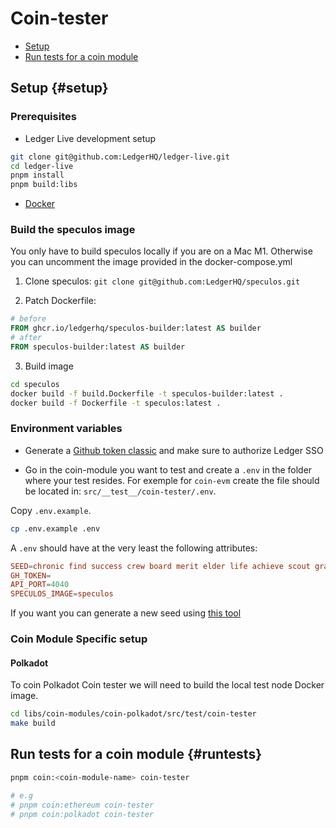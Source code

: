 # Coin-tester

- [Setup](#setup)
- [Run tests for a coin module](#runtests)

## Setup {#setup}

### Prerequisites

- Ledger Live development setup

```sh
git clone git@github.com:LedgerHQ/ledger-live.git
cd ledger-live
pnpm install
pnpm build:libs
```

- [Docker](https://docs.docker.com/engine/install)

### Build the speculos image

You only have to build speculos locally if you are on a Mac M1. Otherwise you can uncomment the image provided in the docker-compose.yml

1. Clone speculos: `git clone git@github.com:LedgerHQ/speculos.git`

2. Patch Dockerfile:

```Dockerfile
# before
FROM ghcr.io/ledgerhq/speculos-builder:latest AS builder
# after
FROM speculos-builder:latest AS builder
```

3. Build image

```sh
cd speculos
docker build -f build.Dockerfile -t speculos-builder:latest .
docker build -f Dockerfile -t speculos:latest .
```

### Environment variables

- Generate a [Github token classic](https://github.com/settings/tokens) and make sure to authorize Ledger SSO

- Go in the coin-module you want to test and create a `.env` in the folder where your test resides.
For exemple for `coin-evm` create the file should be located in: `src/__test__/coin-tester/.env`.

Copy `.env.example`.

```bash
cp .env.example .env
```

A `.env` should have at the very least the following attributes:

```conf
SEED=chronic find success crew board merit elder life achieve scout gravity soul brief pen job
GH_TOKEN=
API_PORT=4040
SPECULOS_IMAGE=speculos
```

If you want you can generate a new seed using [this tool](https://iancoleman.io/bip39/)

### Coin Module Specific setup

#### Polkadot

To coin Polkadot Coin tester we will need to build the local test node Docker image.

```sh
cd libs/coin-modules/coin-polkadot/src/test/coin-tester
make build
```
## Run tests for a coin module {#runtests}

```sh
pnpm coin:<coin-module-name> coin-tester

# e.g
# pnpm coin:ethereum coin-tester
# pnpm coin:polkadot coin-tester
```
